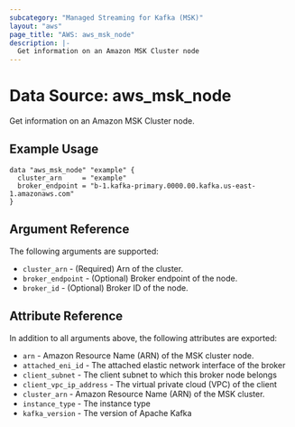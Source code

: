 ```yaml
---
subcategory: "Managed Streaming for Kafka (MSK)"
layout: "aws"
page_title: "AWS: aws_msk_node"
description: |-
  Get information on an Amazon MSK Cluster node
---
```


# Data Source: aws_msk_node

Get information on an Amazon MSK Cluster node.

## Example Usage

```hcl
data "aws_msk_node" "example" {
  cluster_arn     = "example"
  broker_endpoint = "b-1.kafka-primary.0000.00.kafka.us-east-1.amazonaws.com"
}
```

## Argument Reference

The following arguments are supported:

* `cluster_arn` - (Required) Arn of the cluster.
* `broker_endpoint` - (Optional) Broker endpoint of the node.
* `broker_id` - (Optional) Broker ID of the node.

## Attribute Reference

In addition to all arguments above, the following attributes are exported:

* `arn` - Amazon Resource Name (ARN) of the MSK cluster node.
* `attached_eni_id` - The attached elastic network interface of the broker
* `client_subnet` - The client subnet to which this broker node belongs
* `client_vpc_ip_address` - The virtual private cloud (VPC) of the client
* `cluster_arn` - Amazon Resource Name (ARN) of the MSK cluster.
* `instance_type` - The instance type
* `kafka_version` - The version of Apache Kafka
